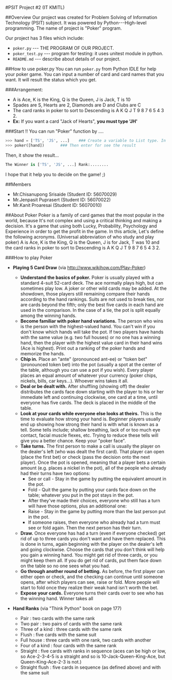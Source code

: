#PSIT Project #2 (IT KMITL)

##Overview
Our project was created for Problem Solving of Information Technology (PSIT) subject. It was powered by Python---High-level programming. The name of project is "Poker" program.

Our project has 3 files which include:
* `poker.py` --- THE PROGRAM OF OUR PROJECT.
* `poker_test.py` --- program for testing: it uses unitest module in python.
* `README.md` --- describe about details of our project.


##How to use poker.py
You can run `poker.py` from Python IDLE for help your poker game. You can input a number of card and card names that you want. It will result the status which you get.

###Arrangement:
- A is Ace, K is the King, Q is the Queen, J is Jack, T is 10
- Spades are S, Hearts are 2, Diamonds are D and Clubs are C
- The card ranks in poker to sort to Descending is A K Q J T 9 8 7 6 5 4 3 2.
- **Ex:** If you want a card "Jack of Hearts", **you must type 'JH'**

###Start !!
You can run "Poker" function by ....
```python
>>> hand = ['TS', 'JS', ...]	### Create a variable to List type. In the list, MUST add your hand to string type.
>>> poker([hand])		### Then enter for see the result
```

Then, it show the result...
```python
The Winner is ['TS', 'JS', ...] Rank:........
```

I hope that it help you to decide on the game! ;)

##Members
* Mr.Chisanupong Srisaide (Student ID: 56070029)
* Mr.Jenpasit Puprasert   (Student ID: 56070022)
* Mr.Kanit Proaresai      (Student ID: 56070010)

##About Poker
Poker is a family of card games that the most popular in the world, because It's not complex and using a critical thinking and making a decision. It's a game that using both Lucky, Probability, Psychology and Experience in order to get the profit in the game. In this article, Let's define the following acronyms. (Universal abbreviation of who study and play poker) A is Ace, K is the King, Q is the Queen, J is for Jack, T was 10 and the card ranks in poker to sort to Descending is A K Q J T 9 8 7 6 5 4 3 2.

###How to play Poker
* **Playing 5 Card Draw** (via http://www.wikihow.com/Play-Poker)
	- **Understand the basics of poker.** Poker is usually played with a standard 4-suit 52-card deck. The ace 		normally plays high, but can sometimes play low. A joker or other wild cards may be added. At the showdown, 		those players still remaining compare their hands according to the hand rankings. Suits are not used to break 		ties, nor are cards beyond the fifth; only the best five cards in each hand are used in the comparison. In the 		case of a tie, the pot is split equally among the winning hands.
	- **Become familiar with poker hand variations.** The person who wins is the person with the highest-valued 		hand. You can't win if you don't know which hands will take the pot. If two players have hands with the same 		value (e.g. two full houses) or no one has a winning hand, then the player with the highest value card in their 	hand wins (Ace is highest). Print out a ranking of the poker hands and memorize the hands. 
	- **Chip in.** Place an "ante" (pronounced ant-ee) or "token bet" (pronounced token bet) into the pot (usually a 	spot at the center of the table, although you can use a pot if you wish). Every player places an equal amount of 	whatever your currency (poker chips, nickels, bills, car keys...). Whoever wins takes it all.
	- **Deal or be dealt with.** After shuffling (showing off) the dealer distributes the cards face down starting 		with the player to his or her immediate left and continuing clockwise, one card at a time, until everyone has 		five cards. The deck is placed in the middle of the table.
	- **Look at your cards while everyone else looks at theirs.** This is the time to evaluate how strong your hand 	is. Beginner players usually end up showing how strong their hand is with what is known as a tell. Some tells 		include; shallow breathing, lack of or too much eye contact, facial muscle flexes, etc. Trying to reduce these 		tells will give you a better chance. Keep your "poker face".
	- **Take turns.** The first person to make a call is usually the player on the dealer's left (who was dealt the 	first card). That player can open (place the first bet) or check (pass the decision onto the next player). Once 	the pot is opened, meaning that a player bets a certain amount (e.g. places a nickel in the pot), all of the 		people who already had their turns have two options:
		- See or call - Stay in the game by putting the equivalent amount in the pot.
		- Fold - Quit the game by putting your cards face down on the table; whatever you put in the pot stays 			in the pot.
		- After they've made their choices, everyone who still has a turn will have those options, plus an 			additional one:
		- Raise - Stay in the game by putting more than the last person put in the pot.
		- If someone raises, then everyone who already had a turn must see or fold again. Then the next person 			has their turn.
	- **Draw.** Once everyone has had a turn (even if everyone checked) get rid of up to three cards you don't want 	and have them replaced. This is done in turns, again beginning with the player on the dealer's left and going 		clockwise. Choose the cards that you don't think will help you gain a winning hand. You might get rid of three 		cards, or you might keep them all. If you do get rid of cards, put them face down on the table so no one sees 		what you had.
	- **Go through another round of betting.** As before, the first player can either open or check, and the 		checking can continue until someone opens, after which players can see, raise or fold. More people will start to 	fold once they realize their weak hand isn't worth the bet.
	- **Expose your cards.** Everyone turns their cards over to see who has the winning hand. Winner takes all
 
* **Hand Ranks** (via "Think Python" book on page 177)
	- Pair : two cards with the same rank
	- Two pair : two pairs of cards with the same rank
	- Three of a kind : three cards with the same rank
	- Flush : five cards with the same suit
	- Full house : three cards with one rank, two cards with another
	- Four of a kind : four cards with the same rank
	- Straight : five cards with ranks in sequence (aces can be high or low, so Ace-2-3-4-5 is a straight and so is 10-Jack-Queen-King-Ace, but Queen-King-Ace-2-3 is not.)
	- Straight flush : five cards in sequence (as defined above) and with the same suit
